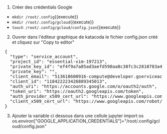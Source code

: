 1. Créer des crédentials Google
+ `mkdir /root/.config`{{execute}}
+ `mkdir /root/.config/gcloud`{{execute}}
+ `touch /root/.config/gcloud/config.json`{{execute}}

2. Ouvrer dans l'éditeur graphique de katacoda le fichier config.json créé et cliquez sur "Copy to editor"
<pre class="file" data-filename="config.json" data-target="replace">
{
  "type": "service_account",
  "project_id": "essential-vim-197213",
  "private_key_id": "ef4f9a7a85ad3aefd598aa8c38fc3c2810783a4b",
  "private_key": "",
  "client_email": "513618600916-compute@developer.gserviceaccount.com",
  "client_id": "118422223426889345013",
  "auth_uri": "https://accounts.google.com/o/oauth2/auth",
  "token_uri": "https://oauth2.googleapis.com/token",
  "auth_provider_x509_cert_url": "https://www.googleapis.com/oauth2/v1/certs",
  "client_x509_cert_url": "https://www.googleapis.com/robot/v1/metadata/x509/513618600916-compute%40developer.gserviceaccount.com"
}
</pre>

3. Ajouter la variable ci dessous dans une cellule jupyter
import os
os.environ["GOOGLE_APPLICATION_CREDENTIALS"]="/root/.config/gcloud/config.json"
